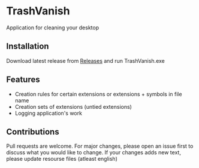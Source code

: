 # TrashVanish

Application for cleaning your desktop

## Installation

Download latest release from [Releases](https://github.com/cmd-E/TrashVanish/releases) and run TrashVanish.exe
## Features
- Creation rules for certain extensions or extensions + symbols in file name
- Creation sets of extensions (untied extensions)
- Logging application's work

## Contributions

Pull requests are welcome. For major changes, please open an issue first to discuss what you would like to change. If your changes adds new text, please update resourse files (atleast english)
